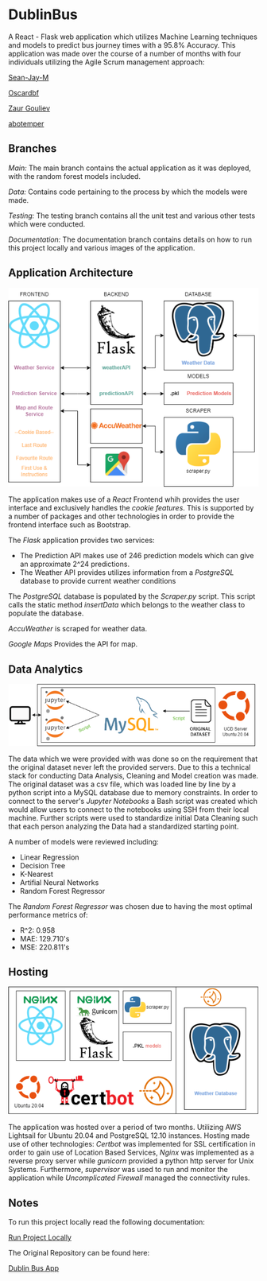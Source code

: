 # DublinBus
A React - Flask web application which utilizes Machine Learning techniques and models to predict bus journey times with a 95.8% Accuracy.
This application was made over the course of a number of months with four individuals utilizing the Agile Scrum management approach: 

[Sean-Jay-M](https://github.com/Sean-Jay-M)

[Oscardbf](https://github.com/Oscardbf)

[Zaur Gouliev](https://github.com/gouliev)

[abotemper](https://github.com/abotemper)

## Branches
*Main:* The main branch contains the actual application as it was deployed, with the random forest models included.

*Data:* Contains code pertaining to the process by which the models were made.

*Testing:* The testing branch contains all the unit test and various other tests which were conducted. 

*Documentation:* The documentation branch contains details on how to run this project locally and various images of the application.

## Application Architecture
![Architecture](https://github.com/Sean-Jay-M/DublinBus/blob/documentation/images/webStackImage.png)

The application makes use of a *React* Frontend whih provides the user interface and exclusively handles the *cookie features*. This is supported by a number of packages and other technologies in order to provide the frontend interface such as Bootstrap. 

The *Flask* application provides two services:

  - The Prediction API makes use of 246 prediction models which can give an approximate 2^24 predictions.
  - The Weather API provides utilizes information from a *PostgreSQL* database to provide current weather conditions

The *PostgreSQL* database is populated by the *Scraper.py* script. This script calls the static method *insertData* which belongs to the weather class to populate the database.

*AccuWeather* is scraped for weather data.

*Google Maps* Provides the API for map.

## Data Analytics
![Architecture](https://github.com/Sean-Jay-M/DublinBus/blob/documentation/images/dataAnalyticsTwo.png)

The data which we were provided with was done so on the requirement that the original dataset never left the provided servers. Due to this a technical stack for conducting Data Analysis, Cleaning and Model creation was made. The original dataset was a csv file, which was loaded line by line by a python script into a MySQL database due to memory constraints. In order to connect to the server's *Jupyter Notebooks* a Bash script was created which would allow users to connect to the notebooks using SSH from their local machine. Further scripts were used to standardize initial Data Cleaning such that each person analyzing the Data had a standardized starting point.

A number of models were reviewed including:
  - Linear Regression
  - Decision Tree
  - K-Nearest 
  - Artifial Neural Networks 
  - Random Forest Regressor

The *Random Forest Regressor* was chosen due to having the most optimal performance metrics of: 
- R^2: 0.958
- MAE: 129.710's
- MSE: 220.811's

## Hosting
![Architecture](https://github.com/Sean-Jay-M/DublinBus/blob/documentation/images/hostingGraph.png)

The application was hosted over a period of two months. Utilizing AWS Lightsail for Ubuntu 20.04 and PostgreSQL 12.10 instances. Hosting made use of other technologies: *Certbot* was implemented for SSL certification in order to gain use of Location Based Services, *Nginx* was implemented as a reverse proxy server while *gunicorn* provided a python http server for Unix Systems. Furthermore, *supervisor* was used to run and monitor the application while *Uncomplicated Firewall* managed the connectivity rules.

## Notes
To run this project locally read the following documentation: 

[Run Project Locally](https://github.com/Sean-Jay-M/DublinBus/blob/documentation/readme.md)

The Original Repository can be found here: 

[Dublin Bus App ](https://github.com/gouliev/dublinbusapp)
